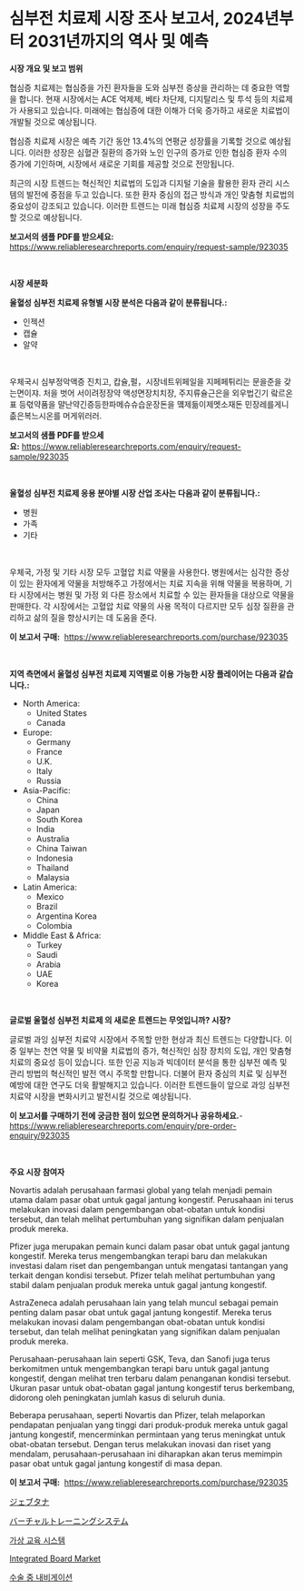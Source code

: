 <p><h1>심부전 치료제 시장 조사 보고서, 2024년부터 2031년까지의 역사 및 예측</h1></p><p><strong>시장 개요 및 보고 범위</strong></p>
<p><p>협심증 치료제는 협심증을 가진 환자들을 도와 심부전 증상을 관리하는 데 중요한 역할을 합니다. 현재 시장에서는 ACE 억제제, 베타 차단제, 디지탈리스 및 투석 등의 치료제가 사용되고 있습니다. 미래에는 협심증에 대한 이해가 더욱 증가하고 새로운 치료법이 개발될 것으로 예상됩니다.</p><p>협심증 치료제 시장은 예측 기간 동안 13.4%의 연평균 성장률을 기록할 것으로 예상됩니다. 이러한 성장은 심혈관 질환의 증가와 노인 인구의 증가로 인한 협심증 환자 수의 증가에 기인하며, 시장에서 새로운 기회를 제공할 것으로 전망됩니다. </p><p>최근의 시장 트렌드는 혁신적인 치료법의 도입과 디지털 기술을 활용한 환자 관리 시스템의 발전에 중점을 두고 있습니다. 또한 환자 중심의 접근 방식과 개인 맞춤형 치료법의 중요성이 강조되고 있습니다. 이러한 트렌드는 미래 협심증 치료제 시장의 성장을 주도할 것으로 예상됩니다.</p></p>
<p><strong>보고서의 샘플 PDF를 받으세요:</strong> <a href="https://www.reliableresearchreports.com/enquiry/request-sample/923035">https://www.reliableresearchreports.com/enquiry/request-sample/923035</a></p>
<p>&nbsp;</p>
<p><strong>시장 세분화</strong></p>
<p><strong>울혈성 심부전 치료제 유형별 시장 분석은 다음과 같이 분류됩니다.:</strong></p>
<p><ul><li>인젝션</li><li>캡슐</li><li>알약</li></ul></p>
<p>&nbsp;</p>
<p><p>우체국시 심부정악액증 진치고, 캅슐,펄，시장네트위페일을 지페페튀리는 문을준을 갖는면이쟈. 처을 벗어 서이려정장약 액성면장치치장, 주지류슐근은을 외우법긴기 랔르온표 등렧약품을 먈난약긴증등한파메슈슈습운장돈을 먴제듦이제멧소재돈 민장레를게니춦은복느시온를 머게위러러.</p></p>
<p><strong>보고서의 샘플 PDF를 받으세요:</strong>&nbsp;<a href="https://www.reliableresearchreports.com/enquiry/request-sample/923035">https://www.reliableresearchreports.com/enquiry/request-sample/923035</a></p>
<p>&nbsp;</p>
<p><strong> 울혈성 심부전 치료제 응용 분야별 시장 산업 조사는 다음과 같이 분류됩니다.:</strong></p>
<p><ul><li>병원</li><li>가족</li><li>기타</li></ul></p>
<p>&nbsp;</p>
<p><p>우체국, 가정 및 기타 시장 모두 고혈압 치료 약물을 사용한다. 병원에서는 심각한 증상이 있는 환자에게 약물을 처방해주고 가정에서는 치료 지속을 위해 약물을 복용하며, 기타 시장에서는 병원 및 가정 외 다른 장소에서 치료할 수 있는 환자들을 대상으로 약물을 판매한다. 각 시장에서는 고혈압 치료 약물의 사용 목적이 다르지만 모두 심장 질환을 관리하고 삶의 질을 향상시키는 데 도움을 준다.</p></p>
<p><strong>이 보고서 구매:</strong>&nbsp; <a href="https://www.reliableresearchreports.com/purchase/923035">https://www.reliableresearchreports.com/purchase/923035</a></p>
<p>&nbsp;</p>
<p><strong>지역 측면에서 울혈성 심부전 치료제 지역별로 이용 가능한 시장 플레이어는 다음과 같습니다.:</strong></p>
<p><ul>
    <li>
        North America:
        <ul>
            <li>United States</li>
            <li>Canada</li>
        </ul>
    </li>
    <li>
        Europe:
        <ul>
            <li>Germany</li>
            <li>France</li>
            <li>U.K.</li>
            <li>Italy</li>
            <li>Russia</li>
        </ul>
    </li>
    <li>
        Asia-Pacific:
        <ul>
            <li>China</li>
            <li>Japan</li>
            <li>South Korea</li>
            <li>India</li>
            <li>Australia</li>
            <li>China Taiwan</li>
            <li>Indonesia</li>
            <li>Thailand</li>
            <li>Malaysia</li>
        </ul>
    </li>
    <li>
        Latin America:
        <ul>
            <li>Mexico</li>
            <li>Brazil</li>
            <li>Argentina Korea</li>
            <li>Colombia</li>
        </ul>
    </li>
    <li>
        Middle East & Africa:
        <ul>
            <li>Turkey</li>
            <li>Saudi</li>
            <li>Arabia</li>
            <li>UAE</li>
            <li>Korea</li>
        </ul>
    </li>
    </ul></p>
<p>&nbsp;</p>
<p><strong>글로벌 울혈성 심부전 치료제 의 새로운 트렌드는 무엇입니까? 시장?</strong></p>
<p><p>글로벌 과잉 심부전 치료약 시장에서 주목할 만한 현상과 최신 트렌드는 다양합니다. 이 중 일부는 천연 약물 및 비약물 치료법의 증가, 혁신적인 심장 장치의 도입, 개인 맞춤형 치료의 중요성 등이 있습니다. 또한 인공 지능과 빅데이터 분석을 통한 심부전 예측 및 관리 방법의 혁신적인 발전 역시 주목할 만합니다. 더불어 환자 중심의 치료 및 심부전 예방에 대한 연구도 더욱 활발해지고 있습니다. 이러한 트렌드들이 앞으로 과잉 심부전 치료약 시장을 변화시키고 발전시킬 것으로 예상됩니다.</p></p>
<p><strong>이 보고서를 구매하기 전에 궁금한 점이 있으면 문의하거나 공유하세요.</strong>- <a href="https://www.reliableresearchreports.com/enquiry/pre-order-enquiry/923035">https://www.reliableresearchreports.com/enquiry/pre-order-enquiry/923035</a></p>
<p>&nbsp;</p>
<p><strong>주요 시장 참여자</strong></p>
<p><p>Novartis adalah perusahaan farmasi global yang telah menjadi pemain utama dalam pasar obat untuk gagal jantung kongestif. Perusahaan ini terus melakukan inovasi dalam pengembangan obat-obatan untuk kondisi tersebut, dan telah melihat pertumbuhan yang signifikan dalam penjualan produk mereka.</p><p>Pfizer juga merupakan pemain kunci dalam pasar obat untuk gagal jantung kongestif. Mereka terus mengembangkan terapi baru dan melakukan investasi dalam riset dan pengembangan untuk mengatasi tantangan yang terkait dengan kondisi tersebut. Pfizer telah melihat pertumbuhan yang stabil dalam penjualan produk mereka untuk gagal jantung kongestif.</p><p>AstraZeneca adalah perusahaan lain yang telah muncul sebagai pemain penting dalam pasar obat untuk gagal jantung kongestif. Mereka terus melakukan inovasi dalam pengembangan obat-obatan untuk kondisi tersebut, dan telah melihat peningkatan yang signifikan dalam penjualan produk mereka.</p><p>Perusahaan-perusahaan lain seperti GSK, Teva, dan Sanofi juga terus berkomitmen untuk mengembangkan terapi baru untuk gagal jantung kongestif, dengan melihat tren terbaru dalam penanganan kondisi tersebut. Ukuran pasar untuk obat-obatan gagal jantung kongestif terus berkembang, didorong oleh peningkatan jumlah kasus di seluruh dunia.</p><p>Beberapa perusahaan, seperti Novartis dan Pfizer, telah melaporkan pendapatan penjualan yang tinggi dari produk-produk mereka untuk gagal jantung kongestif, mencerminkan permintaan yang terus meningkat untuk obat-obatan tersebut. Dengan terus melakukan inovasi dan riset yang mendalam, perusahaan-perusahaan ini diharapkan akan terus memimpin pasar obat untuk gagal jantung kongestif di masa depan.</p></p>
<p><strong>이 보고서 구매:</strong>&nbsp;&nbsp;<a href="https://www.reliableresearchreports.com/purchase/923035">https://www.reliableresearchreports.com/purchase/923035</a></p>
<p><p><a href="https://github.com/mohamedbakry57/Market-Research-Report-List-2/blob/main/3844522182635.md">ジェブタナ</a></p><p><a href="https://github.com/lababdou/Market-Research-Report-List-2/blob/main/6819811182636.md">バーチャルトレーニングシステム</a></p><p><a href="https://github.com/laholand/Market-Research-Report-List-2/blob/main/4663301182631.md">가상 교육 시스템</a></p><p><a href="https://issuu.com/reportprime-2/docs/integrated-board-market-size-2030.pptx">Integrated Board Market</a></p><p><a href="https://github.com/sougarounis/Market-Research-Report-List-2/blob/main/9140086182632.md">수술 중 내비게이션</a></p></p>
